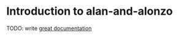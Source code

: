 # Introduction to alan-and-alonzo

TODO: write [great documentation](http://jacobian.org/writing/great-documentation/what-to-write/)
